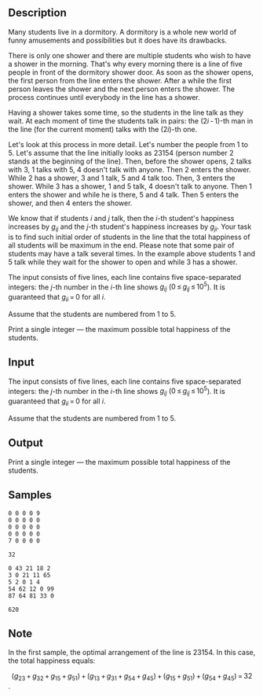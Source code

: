 ## Description

<div><p>Many students live in a dormitory. A dormitory is a whole new world of funny amusements and possibilities but it does have its drawbacks. </p><p>There is only one shower and there are multiple students who wish to have a shower in the morning. That's why every morning there is a line of five people in front of the dormitory shower door. As soon as the shower opens, the first person from the line enters the shower. After a while the first person leaves the shower and the next person enters the shower. The process continues until everybody in the line has a shower.</p><p>Having a shower takes some time, so the students in the line talk as they wait. At each moment of time the students talk in pairs: the <span class="tex-span">(2<i>i</i> - 1)</span>-th man in the line (for the current moment) talks with the <span class="tex-span">(2<i>i</i>)</span>-th one. </p><p>Let's look at this process in more detail. Let's number the people from 1 to 5. Let's assume that the line initially looks as 23154 (person number 2 stands at the beginning of the line). Then, before the shower opens, 2 talks with 3, 1 talks with 5, 4 doesn't talk with anyone. Then 2 enters the shower. While 2 has a shower, 3 and 1 talk, 5 and 4 talk too. Then, 3 enters the shower. While 3 has a shower, 1 and 5 talk, 4 doesn't talk to anyone. Then 1 enters the shower and while he is there, 5 and 4 talk. Then 5 enters the shower, and then 4 enters the shower.</p><p>We know that if students <span class="tex-span"><i>i</i></span> and <span class="tex-span"><i>j</i></span> talk, then the <span class="tex-span"><i>i</i></span>-th student's happiness increases by <span class="tex-span"><i>g</i><sub class="lower-index"><i>ij</i></sub></span> and the <span class="tex-span"><i>j</i></span>-th student's happiness increases by <span class="tex-span"><i>g</i><sub class="lower-index"><i>ji</i></sub></span>. Your task is to find such initial order of students in the line that the total happiness of all students will be maximum in the end. Please note that some pair of students may have a talk several times. In the example above students 1 and 5 talk while they wait for the shower to open and while 3 has a shower.</p></div><div class="input-specification"><p>The input consists of five lines, each line contains five space-separated integers: the <span class="tex-span"><i>j</i></span>-th number in the <span class="tex-span"><i>i</i></span>-th line shows <span class="tex-span"><i>g</i><sub class="lower-index"><i>ij</i></sub></span> (<span class="tex-span">0 ≤ <i>g</i><sub class="lower-index"><i>ij</i></sub> ≤ 10<sup class="upper-index">5</sup></span>). It is guaranteed that <span class="tex-span"><i>g</i><sub class="lower-index"><i>ii</i></sub> = 0</span> for all <span class="tex-span"><i>i</i></span>.</p><p>Assume that the students are numbered from 1 to 5.</p></div><div class="output-specification"><p>Print a single integer — the maximum possible total happiness of the students.</p></div>


## Input

<p>The input consists of five lines, each line contains five space-separated integers: the <span class="tex-span"><i>j</i></span>-th number in the <span class="tex-span"><i>i</i></span>-th line shows <span class="tex-span"><i>g</i><sub class="lower-index"><i>ij</i></sub></span> (<span class="tex-span">0 ≤ <i>g</i><sub class="lower-index"><i>ij</i></sub> ≤ 10<sup class="upper-index">5</sup></span>). It is guaranteed that <span class="tex-span"><i>g</i><sub class="lower-index"><i>ii</i></sub> = 0</span> for all <span class="tex-span"><i>i</i></span>.</p><p>Assume that the students are numbered from 1 to 5.</p>


## Output

<p>Print a single integer — the maximum possible total happiness of the students.</p>


## Samples

```input1
0 0 0 0 9
0 0 0 0 0
0 0 0 0 0
0 0 0 0 0
7 0 0 0 0

```

```output1
32

```






```input2
0 43 21 18 2
3 0 21 11 65
5 2 0 1 4
54 62 12 0 99
87 64 81 33 0

```

```output2
620

```




## Note

<p>In the first sample, the optimal arrangement of the line is 23154. In this case, the total happiness equals:</p><center class="tex-equation"><span class="tex-span">(<i>g</i><sub class="lower-index">23</sub> + <i>g</i><sub class="lower-index">32</sub> + <i>g</i><sub class="lower-index">15</sub> + <i>g</i><sub class="lower-index">51</sub>) + (<i>g</i><sub class="lower-index">13</sub> + <i>g</i><sub class="lower-index">31</sub> + <i>g</i><sub class="lower-index">54</sub> + <i>g</i><sub class="lower-index">45</sub>) + (<i>g</i><sub class="lower-index">15</sub> + <i>g</i><sub class="lower-index">51</sub>) + (<i>g</i><sub class="lower-index">54</sub> + <i>g</i><sub class="lower-index">45</sub>) = 32</span></center>.
